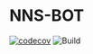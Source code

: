 # NNS-BOT

[![codecov](https://codecov.io/gh/Keith3895/NNS-BOT/branch/master/graph/badge.svg)](https://codecov.io/gh/Keith3895/NNS-BOT)
![Build](https://github.com/Keith3895/NNS-BOT/workflows/Build/badge.svg)